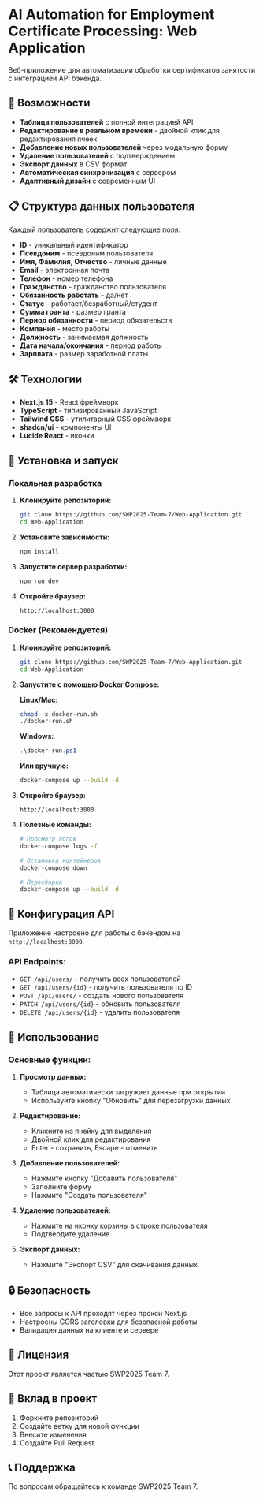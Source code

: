 # AI Automation for Employment Certificate Processing: Web Application

Веб-приложение для автоматизации обработки сертификатов занятости с интеграцией API бэкенда.

## 🚀 Возможности

- **Таблица пользователей** с полной интеграцией API
- **Редактирование в реальном времени** - двойной клик для редактирования ячеек
- **Добавление новых пользователей** через модальную форму
- **Удаление пользователей** с подтверждением
- **Экспорт данных** в CSV формат
- **Автоматическая синхронизация** с сервером
- **Адаптивный дизайн** с современным UI

## 📋 Структура данных пользователя

Каждый пользователь содержит следующие поля:
- **ID** - уникальный идентификатор
- **Псевдоним** - псевдоним пользователя
- **Имя, Фамилия, Отчество** - личные данные
- **Email** - электронная почта
- **Телефон** - номер телефона
- **Гражданство** - гражданство пользователя
- **Обязанность работать** - да/нет
- **Статус** - работает/безработный/студент
- **Сумма гранта** - размер гранта
- **Период обязанности** - период обязательств
- **Компания** - место работы
- **Должность** - занимаемая должность
- **Дата начала/окончания** - период работы
- **Зарплата** - размер заработной платы

## 🛠 Технологии

- **Next.js 15** - React фреймворк
- **TypeScript** - типизированный JavaScript
- **Tailwind CSS** - утилитарный CSS фреймворк
- **shadcn/ui** - компоненты UI
- **Lucide React** - иконки

## 🚀 Установка и запуск

### Локальная разработка

1. **Клонируйте репозиторий:**
   ```bash
   git clone https://github.com/SWP2025-Team-7/Web-Application.git
   cd Web-Application
   ```

2. **Установите зависимости:**
   ```bash
   npm install
   ```

3. **Запустите сервер разработки:**
   ```bash
   npm run dev
   ```

4. **Откройте браузер:**
   ```
   http://localhost:3000
   ```

### Docker (Рекомендуется)

1. **Клонируйте репозиторий:**
   ```bash
   git clone https://github.com/SWP2025-Team-7/Web-Application.git
   cd Web-Application
   ```

2. **Запустите с помощью Docker Compose:**

   **Linux/Mac:**
   ```bash
   chmod +x docker-run.sh
   ./docker-run.sh
   ```

   **Windows:**
   ```powershell
   .\docker-run.ps1
   ```

   **Или вручную:**
   ```bash
   docker-compose up --build -d
   ```

3. **Откройте браузер:**
   ```
   http://localhost:3000
   ```

4. **Полезные команды:**
   ```bash
   # Просмотр логов
   docker-compose logs -f

   # Остановка контейнеров
   docker-compose down

   # Пересборка
   docker-compose up --build -d
   ```

## 🔧 Конфигурация API

Приложение настроено для работы с бэкендом на `http://localhost:8000`. 

### API Endpoints:
- `GET /api/users/` - получить всех пользователей
- `GET /api/users/{id}` - получить пользователя по ID
- `POST /api/users/` - создать нового пользователя
- `PATCH /api/users/{id}` - обновить пользователя
- `DELETE /api/users/{id}` - удалить пользователя

## 📖 Использование

### Основные функции:

1. **Просмотр данных:**
   - Таблица автоматически загружает данные при открытии
   - Используйте кнопку "Обновить" для перезагрузки данных

2. **Редактирование:**
   - Кликните на ячейку для выделения
   - Двойной клик для редактирования
   - Enter - сохранить, Escape - отменить

3. **Добавление пользователей:**
   - Нажмите кнопку "Добавить пользователя"
   - Заполните форму
   - Нажмите "Создать пользователя"

4. **Удаление пользователей:**
   - Нажмите на иконку корзины в строке пользователя
   - Подтвердите удаление

5. **Экспорт данных:**
   - Нажмите "Экспорт CSV" для скачивания данных

## 🔒 Безопасность

- Все запросы к API проходят через прокси Next.js
- Настроены CORS заголовки для безопасной работы
- Валидация данных на клиенте и сервере

## 📝 Лицензия

Этот проект является частью SWP2025 Team 7.

## 🤝 Вклад в проект

1. Форкните репозиторий
2. Создайте ветку для новой функции
3. Внесите изменения
4. Создайте Pull Request

## 📞 Поддержка

По вопросам обращайтесь к команде SWP2025 Team 7.
